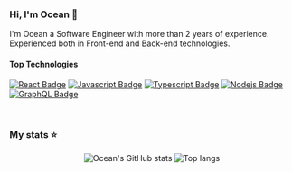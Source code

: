 ### Hi, I'm Ocean 👋

I'm Ocean a Software Engineer with more than 2 years of experience. Experienced both in Front-end and Back-end technologies.

#### Top Technologies

[![React Badge](https://img.shields.io/badge/-React-61DBFB?style=for-the-badge&labelColor=black&logo=react&logoColor=61DBFB)](#) [![Javascript Badge](https://img.shields.io/badge/-Javascript-F0DB4F?style=for-the-badge&labelColor=black&logo=javascript&logoColor=F0DB4F)](#) [![Typescript Badge](https://img.shields.io/badge/-Typescript-007acc?style=for-the-badge&labelColor=black&logo=typescript&logoColor=007acc)](#) [![Nodejs Badge](https://img.shields.io/badge/-Nodejs-3C873A?style=for-the-badge&labelColor=black&logo=node.js&logoColor=3C873A)](#) [![GraphQL Badge](https://img.shields.io/badge/-GraphQl-e535ab?style=for-the-badge&labelColor=black&logo=node.js&logoColor=e535ab)](#)

<br/>

### My stats ⭐

<div align="center">
<img alt="Ocean's GitHub stats" src="https://stats-readme.nnnhan.com/api?username=NgocNhanNe&show_icons=true&theme=transparent"/>
<img alt="Top langs" src="https://stats-readme.nnnhan.com/api/top-langs/?username=NgocNhanNe&layout=compact&&langs_count=8"/>
</div>

